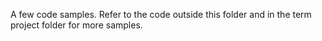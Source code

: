 A few code samples. Refer to the code outside this folder and in the term project folder for more samples.
